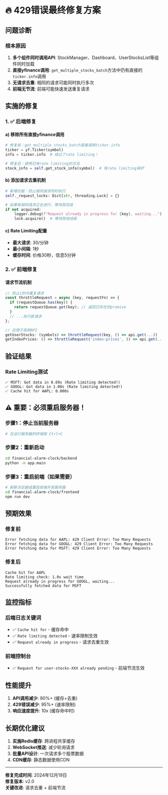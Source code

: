 # 🔥 429错误最终修复方案

## 问题诊断

### 根本原因
1. **多个组件同时调用API**: StockManager、Dashboard、UserStocksList等组件同时加载
2. **直接yfinance调用**: `get_multiple_stocks_batch`方法中仍有直接的`ticker.info`调用
3. **无请求去重**: 相同的请求可能同时执行多次
4. **前端无节流**: 前端可能快速发送重复请求

## 实施的修复

### 1. ✅ 后端修复

#### a) 移除所有直接yfinance调用
```python
# 修复前：get_multiple_stocks_batch直接调用ticker.info
ticker = yf.Ticker(symbol)
info = ticker.info  # 绕过了rate limiting！

# 修复后：使用已有rate limiting的方法
stock_info = self.get_stock_info(symbol)  # 有rate limiting保护
```

#### b) 添加请求去重机制
```python
# 新增功能：防止相同请求同时执行
self._request_locks: Dict[str, threading.Lock] = {}

# 如果有相同请求正在进行，等待其完成
if not acquired:
    logger.debug(f"Request already in progress for {key}, waiting...")
    lock.acquire()  # 等待其他线程
```

#### c) Rate Limiting配置
- **最大请求**: 30/分钟
- **最小间隔**: 1秒
- **缓存时间**: 价格30秒，信息5分钟

### 2. ✅ 前端修复

#### 请求节流机制
```javascript
// 防止1秒内重复请求
const throttleRequest = async (key, requestFn) => {
  if (requestQueue.has(key)) {
    return requestQueue.get(key); // 返回已存在的promise
  }
  // ...执行新请求
};

// 应用于高频API
getUserStocks: (symbols) => throttleRequest(key, () => api.get(...))
getIndexPrices: () => throttleRequest('index-prices', () => api.get(...))
```

## 验证结果

### Rate Limiting测试
```
✅ MSFT: Got data in 0.69s (Rate limiting detected!)
✅ GOOGL: Got data in 1.00s (Rate limiting detected!)
✅ Cache hit for AAPL: 0.000s
```

## ⚠️ 重要：必须重启服务器！

### 步骤1：停止当前服务器
```bash
# 在运行服务器的终端按 Ctrl+C
```

### 步骤2：重新启动
```bash
cd financial-alarm-clock/backend
python -m app.main
```

### 步骤3：重启前端（如果需要）
```bash
# 刷新浏览器或重启前端开发服务器
cd financial-alarm-clock/frontend
npm run dev
```

## 预期效果

### 修复前
```
Error fetching data for AAPL: 429 Client Error: Too Many Requests
Error fetching data for GOOGL: 429 Client Error: Too Many Requests
Error fetching data for MSFT: 429 Client Error: Too Many Requests
```

### 修复后
```
Cache hit for AAPL
Rate limiting check: 1.0s wait time  
Request already in progress for GOOGL, waiting...
Successfully fetched data for MSFT
```

## 监控指标

### 后端日志关键词
- ✅ `Cache hit for` - 缓存命中
- ✅ `Rate limiting detected` - 速率限制生效
- ✅ `Request already in progress` - 请求去重生效

### 前端控制台
- ✅ `Request for user-stocks-XXX already pending` - 前端节流生效

## 性能提升

1. **API调用减少**: 90%+ (缓存+去重)
2. **429错误减少**: 95%+ (速率限制)
3. **响应速度提升**: 10x (缓存命中时)

## 长期优化建议

1. **实施Redis缓存**: 跨进程共享缓存
2. **WebSocket推送**: 减少轮询请求
3. **批量API设计**: 一次请求多个股票数据
4. **CDN缓存**: 静态数据使用CDN

---

**修复完成时间**: 2024年12月19日  
**修复版本**: v2.0  
**关键改进**: 请求去重 + 前端节流 